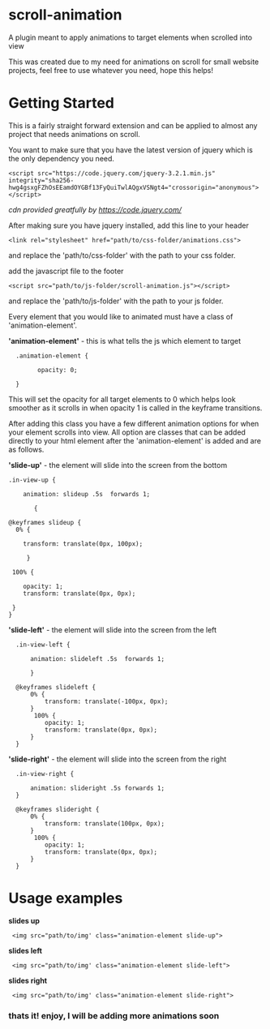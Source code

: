 # scroll-animation
A plugin meant to apply animations to target elements when scrolled into view

This was created due to my need for animations on scroll for small website projects, feel free to use whatever you need, hope this helps!

# Getting Started
This is a fairly straight forward extension and can be applied to almost any project that needs animations on scroll.

You want to make sure that you have the latest version of jquery which is the only dependency you need.

    <script src="https://code.jquery.com/jquery-3.2.1.min.js" integrity="sha256-hwg4gsxgFZhOsEEamdOYGBf13FyQuiTwlAQgxVSNgt4="crossorigin="anonymous"></script>

*cdn provided greatfully by https://code.jquery.com/*

After making sure you have jquery installed, add this line to your header

    <link rel="stylesheet" href="path/to/css-folder/animations.css">

and replace the 'path/to/css-folder' with the path to your css folder.

add the javascript file to the footer 

    <script src="path/to/js-folder/scroll-animation.js"></script>

and replace the 'path/to/js-folder' with the path to your js folder.

Every element that you would like to animated must have a class of 'animation-element'.

**'animation-element'** - this is what tells the js which element to target

      .animation-element {
      
            opacity: 0;
      
      }
      
This will set the opacity for all target elements to 0 which helps look smoother as it scrolls in when opacity 1 is called in the keyframe transitions.

After adding this class you have a few different animation options for when your element scrolls into view.  All option are classes that can be added directly to your html element after the 'animation-element' is added and are as follows.

**'slide-up'** - the element will slide into the screen from the bottom

    .in-view-up {
    
        animation: slideup .5s  forwards 1;
        
           {

    @keyframes slideup {
      0% {
      
        transform: translate(0px, 100px);
        
         }
         
     100% {
     
        opacity: 1;
        transform: translate(0px, 0px);
        
     } 
    }

**'slide-left'** - the element will slide into the screen from the left

      .in-view-left {
          
          animation: slideleft .5s  forwards 1;
          
          }

      @keyframes slideleft {
          0% {
              transform: translate(-100px, 0px);      
          }
           100% {
              opacity: 1;
              transform: translate(0px, 0px);   
          } 
      }

**'slide-right'** - the element will slide into the screen from the right

      .in-view-right {

          animation: slideright .5s forwards 1;
      }

      @keyframes slideright {
          0% {
              transform: translate(100px, 0px);      
          }
           100% {
              opacity: 1;
              transform: translate(0px, 0px);   
          } 
      }
      
      
 # Usage examples
 
 **slides up**
 
     <img src="path/to/img' class="animation-element slide-up">

 **slides left**

     <img src="path/to/img' class="animation-element slide-left">
     
  **slides right**
  
     <img src="path/to/img' class="animation-element slide-right">
     
### thats it! enjoy, I will be adding more animations soon 
